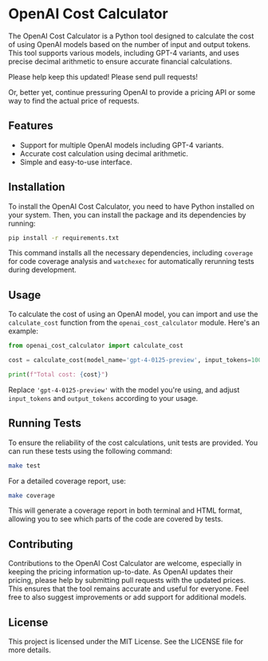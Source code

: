 # OpenAI Cost Calculator

The OpenAI Cost Calculator is a Python tool designed to calculate the cost of using OpenAI models based on the number of input and output tokens. This tool supports various models, including GPT-4 variants, and uses precise decimal arithmetic to ensure accurate financial calculations.

Please help keep this updated!  Please send pull requests!

Or, better yet, continue pressuring OpenAI to provide a pricing API or some way to find the actual price of requests.

## Features

- Support for multiple OpenAI models including GPT-4 variants.
- Accurate cost calculation using decimal arithmetic.
- Simple and easy-to-use interface.

## Installation

To install the OpenAI Cost Calculator, you need to have Python installed on your system. Then, you can install the package and its dependencies by running:

```bash
pip install -r requirements.txt
```

This command installs all the necessary dependencies, including `coverage` for code coverage analysis and `watchexec` for automatically rerunning tests during development.

## Usage

To calculate the cost of using an OpenAI model, you can import and use the `calculate_cost` function from the `openai_cost_calculator` module. Here's an example:

```python
from openai_cost_calculator import calculate_cost

cost = calculate_cost(model_name='gpt-4-0125-preview', input_tokens=1000, output_tokens=500)

print(f"Total cost: {cost}")
```

Replace `'gpt-4-0125-preview'` with the model you're using, and adjust `input_tokens` and `output_tokens` according to your usage.

## Running Tests

To ensure the reliability of the cost calculations, unit tests are provided. You can run these tests using the following command:

```bash
make test
```

For a detailed coverage report, use:

```bash
make coverage
```

This will generate a coverage report in both terminal and HTML format, allowing you to see which parts of the code are covered by tests.

## Contributing

Contributions to the OpenAI Cost Calculator are welcome, especially in keeping the pricing information up-to-date. As OpenAI updates their pricing, please help by submitting pull requests with the updated prices. This ensures that the tool remains accurate and useful for everyone. Feel free to also suggest improvements or add support for additional models.

## License

This project is licensed under the MIT License. See the LICENSE file for more details.